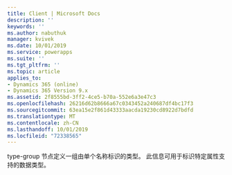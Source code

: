 ```yaml
---
title: Client | Microsoft Docs
description: ''
keywords: ''
ms.author: nabuthuk
manager: kvivek
ms.date: 10/01/2019
ms.service: powerapps
ms.suite: ''
ms.tgt_pltfrm: ''
ms.topic: article
applies_to:
- Dynamics 365 (online)
- Dynamics 365 Version 9.x
ms.assetid: 2f8555bd-3ff2-4ce5-b70a-552e6a3e47c3
ms.openlocfilehash: 26216d62b8666a67c0343452a240687df4bc17f3
ms.sourcegitcommit: 63ea15e2f861d43333aacda19230cd8922d7bdfd
ms.translationtype: MT
ms.contentlocale: zh-CN
ms.lasthandoff: 10/01/2019
ms.locfileid: "72338565"
---
```

type-group 节点定义一组由单个名称标识的类型。 此信息可用于标识特定属性支持的数据类型。
